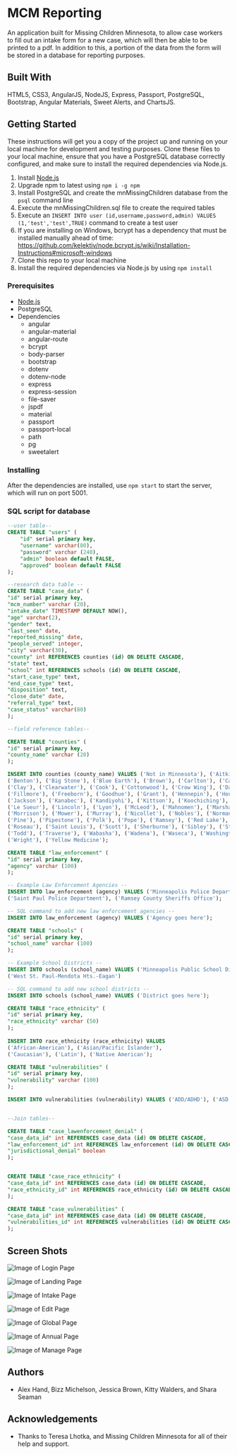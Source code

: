 # MCM Reporting

An application built for Missing Children Minnesota, to allow case workers to fill out an intake form for a new case, which will then be able to be printed to a pdf. In addition to this, a portion of the data from the form will be stored in a database for reporting purposes.

## Built With

HTML5, CSS3, AngularJS, NodeJS, Express, Passport, PostgreSQL, Bootstrap, Angular Materials, Sweet Alerts, and ChartsJS.

## Getting Started

These instructions will get you a copy of the project up and running on your local machine for development and testing purposes. 
Clone these files to your local machine, ensure that you have a PostgreSQL database correctly configured, and make sure to install the required dependencies via Node.js.

1. Install [Node.js](https://nodejs.org/en/)
1. Upgrade npm to latest using `npm i -g npm`
1. Install PostgreSQL and create the mnMissingChildren database from the `psql` command line
1. Execute the mnMissingChildren.sql file to create the required tables
1. Execute an `INSERT INTO user (id,username,password,admin) VALUES (1,'test','test',TRUE)` command to create a test user
1. If you are installing on Windows, bcrypt has a dependency that must be installed manually ahead of time: https://github.com/kelektiv/node.bcrypt.js/wiki/Installation-Instructions#microsoft-windows
1. Clone this repo to your local machine
1. Install the required dependencies via Node.js by using `npm install`

### Prerequisites

- [Node.js](https://nodejs.org/en/)
- PostgreSQL
- Dependencies
	- angular
	- angular-material
	- angular-route
	- bcrypt
	- body-parser
	- bootstrap
	- dotenv
	- dotenv-node
	- express
	- express-session
	- file-saver
	- jspdf
	- material
	- passport
	- passport-local
	- path
	- pg
	- sweetalert

### Installing

After the dependencies are installed, use ```npm start``` to start the server, which will run on port 5001.

### SQL script for database

```sql
--user table--
CREATE TABLE "users" (
    "id" serial primary key,
    "username" varchar(80),
    "password" varchar (240),
    "admin" boolean default FALSE,
	"approved" boolean default FALSE
);

--research data table --
CREATE TABLE "case_data" (
"id" serial primary key,
"mcm_number" varchar (20), 
"intake_date" TIMESTAMP DEFAULT NOW(),
"age" varchar(2),
"gender" text, 
"last_seen" date,
"reported_missing" date,
"people_served" integer,
"city" varchar(30),
"county" int REFERENCES counties (id) ON DELETE CASCADE,
"state" text,
"school" int REFERENCES schools (id) ON DELETE CASCADE,
"start_case_type" text,
"end_case_type" text,
"disposition" text,
"close_date" date,
"referral_type" text,
"case_status" varchar(80)
);

--field reference tables--

CREATE TABLE "counties" (
"id" serial primary key,
"county_name" varchar (20)
);

INSERT INTO counties (county_name) VALUES ('Not in Minnesota'), ('Aitkin'), ('Anoka'), ('Becker'), ('Beltrami'), 
('Benton'), ('Big Stone'), ('Blue Earth'), ('Brown'), ('Carlton'), ('Carver'), ('Cass'), ('Chippewa'), ('Chisago'), 
('Clay'), ('Clearwater'), ('Cook'), ('Cottonwood'), ('Crow Wing'), ('Dakota'), ('Dodge'), ('Douglas'), ('Faribault'), 
('Fillmore'), ('Freeborn'), ('Goodhue'), ('Grant'), ('Hennepin'), ('Houston'), ('Hubbard'), ('Isanti'), ('Itasca'), 
('Jackson'), ('Kanabec'), ('Kandiyohi'), ('Kittson'), ('Koochiching'), ('Lac qui Parle'), ('Lake'), ('Lake of the Woods'), 
('Le Sueur'), ('Lincoln'), ('Lyon'), ('McLeod'), ('Mahnomen'), ('Marshall'), ('Martin'), ('Meeker'), ('Mille Lacs'), 
('Morrison'), ('Mower'), ('Murray'), ('Nicollet'), ('Nobles'), ('Norman'), ('Olmstead'), ('Otter Tail'), ('Pennington'), 
('Pine'), ('Pipestone'), ('Polk'), ('Pope'), ('Ramsey'), ('Red Lake'), ('Redwood'), ('Renville'), ('Rice'), ('Rock'), 
('Roseau'), ('Saint Louis'), ('Scott'), ('Sherburne'), ('Sibley'), ('Stearns'), ('Steele'), ('Stevens'), ('Swift'), 
('Todd'), ('Traverse'), ('Wabasha'), ('Wadena'), ('Waseca'), ('Washington'), ('Watonwan'), ('Wilkin'), ('Winona'), 
('Wright'), ('Yellow Medicine');

CREATE TABLE "law_enforcement" (
"id" serial primary key,
"agency" varchar (100)
);

-- Example Law Enforcement Agencies --
INSERT INTO law_enforcement (agency) VALUES ('Minneapolis Police Department'), ('Hennepin County Sheriffs Office'), 
('Saint Paul Police Department'), ('Ramsey County Sheriffs Office');

-- SQL command to add new law enforcement agencies -- 
INSERT INTO law_enforcement (agency) VALUES ('Agency goes here');

CREATE TABLE "schools" (
"id" serial primary key,
"school_name" varchar (100)
);

-- Example School Districts -- 
INSERT INTO schools (school_name) VALUES ('Minneapolis Public School District'), ('St. Paul Public School District'), 
('West St. Paul-Mendota Hts.-Eagan')

-- SQL command to add new school districts --
INSERT INTO schools (school_name) VALUES ('District goes here');

CREATE TABLE "race_ethnicity" (
"id" serial primary key,
"race_ethnicity" varchar (50)
);
    
INSERT INTO race_ethnicity (race_ethnicity) VALUES 
('African-American'), ('Asian/Pacific Islander'), 
('Caucasian'), ('Latin'), ('Native American');

CREATE TABLE "vulnerabilities" (
"id" serial primary key,
"vulnerability" varchar (100)
);

INSERT INTO vulnerabilities (vulnerability) VALUES ('ADD/ADHD'), ('ASD'), ('Alcohol use/abuse'), ('Anxiety'), ('Bipolar Disorder'), ('Depression (Clinical)'), ('Depression (Situational)'), ('Drug use/abuse'), ('Economic exploitation (history'), ('Emotional abuse (history)'), ('Gang association'), ('ODD'), ('Labor Exploitation (history)'), ('Luring/grooming by adult'), ('Luring/grooming by child'), ('Missing from care'), ('Physical Abuse (history)'), ('Runaway (history)'), ('Sexual Abuse (history)'), ('Sexual exploitation (history)'), ('Sexual Minority');


--Join tables--

CREATE TABLE "case_lawenforcement_denial" (
"case_data_id" int REFERENCES case_data (id) ON DELETE CASCADE,
"law_enforcement_id" int REFERENCES law_enforcement (id) ON DELETE CASCADE,
"jurisdictional_denial" boolean
);


CREATE TABLE "case_race_ethnicity" (
"case_data_id" int REFERENCES case_data (id) ON DELETE CASCADE,
"race_ethnicity_id" int REFERENCES race_ethnicity (id) ON DELETE CASCADE
);

CREATE TABLE "case_vulnerabilities" (
"case_data_id" int REFERENCES case_data (id) ON DELETE CASCADE,
"vulnerabilities_id" int REFERENCES vulnerabilities (id) ON DELETE CASCADE
);
```

## Screen Shots

![Image of Login Page](https://github.com/mcmdevproject/mcmreporting/blob/master/server/public/images/ScreenShotLogin.png)

![Image of Landing Page](https://github.com/mcmdevproject/mcmreporting/blob/master/server/public/images/ScreenShotLanding.png)

![Image of Intake Page](https://github.com/mcmdevproject/mcmreporting/blob/master/server/public/images/ScreenShotIntake.png)

![Image of Edit Page](https://github.com/mcmdevproject/mcmreporting/blob/master/server/public/images/ScreenShotEdit.png)

![Image of Global Page](https://github.com/mcmdevproject/mcmreporting/blob/master/server/public/images/ScreenShotGlobal.png)

![Image of Annual Page](https://github.com/mcmdevproject/mcmreporting/blob/master/server/public/images/ScreenShotAnnual.png)

![Image of Manage Page](https://github.com/mcmdevproject/mcmreporting/blob/master/server/public/images/ScreenShotManage.png)

## Authors

* Alex Hand, Bizz Michelson, Jessica Brown, Kitty Walders, and Shara Seaman

## Acknowledgements

* Thanks to Teresa Lhotka, and Missing Children Minnesota for all of their help and support.
